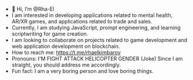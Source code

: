 - 👋 Hi, I’m @Rha-El
- I am interested in developing applications related to mental health, AR/XR games, and applications related to trade and sales.
- Currently, I am studying JavaScript, prompt engineering, and learning scriptwriting for game creation.
- I am looking to collaborate on projects related to game development and web application development on blockchain.
- How to reach me: https://t.me/rhaelkimbarov
- Pronouns: I'M FIGHT ATTACK HELICOPTER GENDER (Joke) Since I am straight, you should address me accordingly.
- Fun fact: I am a very boring person and love boring things.
